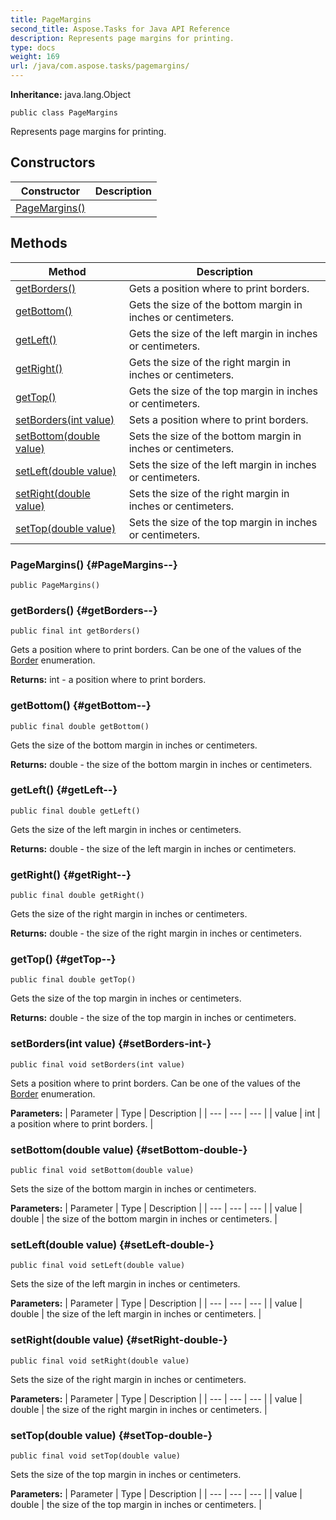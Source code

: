 ```yaml
---
title: PageMargins
second_title: Aspose.Tasks for Java API Reference
description: Represents page margins for printing.
type: docs
weight: 169
url: /java/com.aspose.tasks/pagemargins/
---
```


**Inheritance:**
java.lang.Object
```
public class PageMargins
```

Represents page margins for printing.
## Constructors

| Constructor | Description |
| --- | --- |
| [PageMargins()](#PageMargins--) |  |
## Methods

| Method | Description |
| --- | --- |
| [getBorders()](#getBorders--) | Gets a position where to print borders. |
| [getBottom()](#getBottom--) | Gets the size of the bottom margin in inches or centimeters. |
| [getLeft()](#getLeft--) | Gets the size of the left margin in inches or centimeters. |
| [getRight()](#getRight--) | Gets the size of the right margin in inches or centimeters. |
| [getTop()](#getTop--) | Gets the size of the top margin in inches or centimeters. |
| [setBorders(int value)](#setBorders-int-) | Sets a position where to print borders. |
| [setBottom(double value)](#setBottom-double-) | Sets the size of the bottom margin in inches or centimeters. |
| [setLeft(double value)](#setLeft-double-) | Sets the size of the left margin in inches or centimeters. |
| [setRight(double value)](#setRight-double-) | Sets the size of the right margin in inches or centimeters. |
| [setTop(double value)](#setTop-double-) | Sets the size of the top margin in inches or centimeters. |
### PageMargins() {#PageMargins--}
```
public PageMargins()
```


### getBorders() {#getBorders--}
```
public final int getBorders()
```


Gets a position where to print borders. Can be one of the values of the [Border](../../com.aspose.tasks/border) enumeration.

**Returns:**
int - a position where to print borders.
### getBottom() {#getBottom--}
```
public final double getBottom()
```


Gets the size of the bottom margin in inches or centimeters.

**Returns:**
double - the size of the bottom margin in inches or centimeters.
### getLeft() {#getLeft--}
```
public final double getLeft()
```


Gets the size of the left margin in inches or centimeters.

**Returns:**
double - the size of the left margin in inches or centimeters.
### getRight() {#getRight--}
```
public final double getRight()
```


Gets the size of the right margin in inches or centimeters.

**Returns:**
double - the size of the right margin in inches or centimeters.
### getTop() {#getTop--}
```
public final double getTop()
```


Gets the size of the top margin in inches or centimeters.

**Returns:**
double - the size of the top margin in inches or centimeters.
### setBorders(int value) {#setBorders-int-}
```
public final void setBorders(int value)
```


Sets a position where to print borders. Can be one of the values of the [Border](../../com.aspose.tasks/border) enumeration.

**Parameters:**
| Parameter | Type | Description |
| --- | --- | --- |
| value | int | a position where to print borders. |

### setBottom(double value) {#setBottom-double-}
```
public final void setBottom(double value)
```


Sets the size of the bottom margin in inches or centimeters.

**Parameters:**
| Parameter | Type | Description |
| --- | --- | --- |
| value | double | the size of the bottom margin in inches or centimeters. |

### setLeft(double value) {#setLeft-double-}
```
public final void setLeft(double value)
```


Sets the size of the left margin in inches or centimeters.

**Parameters:**
| Parameter | Type | Description |
| --- | --- | --- |
| value | double | the size of the left margin in inches or centimeters. |

### setRight(double value) {#setRight-double-}
```
public final void setRight(double value)
```


Sets the size of the right margin in inches or centimeters.

**Parameters:**
| Parameter | Type | Description |
| --- | --- | --- |
| value | double | the size of the right margin in inches or centimeters. |

### setTop(double value) {#setTop-double-}
```
public final void setTop(double value)
```


Sets the size of the top margin in inches or centimeters.

**Parameters:**
| Parameter | Type | Description |
| --- | --- | --- |
| value | double | the size of the top margin in inches or centimeters. |

